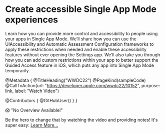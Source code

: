 # Create accessible Single App Mode experiences

Learn how you can provide more control and accessibility to people using your apps in Single App Mode. We’ll share how you can use the UIAccessibility and Automatic Assessment Configuration frameworks to apply these restrictions when needed and enable these accessibility features without ever opening the Settings app. We’ll also take you through how you can add custom restrictions within your app to better support the Guided Access feature in iOS, which puts any app into Single App Mode temporarily.

@Metadata {
   @TitleHeading("WWDC22")
   @PageKind(sampleCode)
   @CallToAction(url: "https://developer.apple.com/wwdc22/10152", purpose: link, label: "Watch Video")

   @Contributors {
      @GitHubUser(<replace this with your GitHub handle>)
   }
}

😱 "No Overview Available!"

Be the hero to change that by watching the video and providing notes! It's super easy:
 [Learn More…](https://wwdcnotes.github.io/WWDCNotes/documentation/wwdcnotes/contributing)
